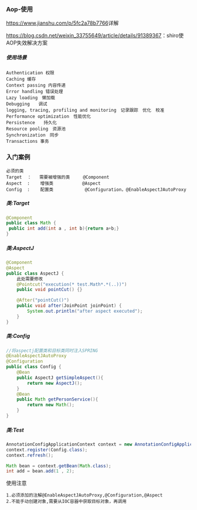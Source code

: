 ### Aop-使用

<https://www.jianshu.com/p/5fc2a78b7766>详解

<https://blog.csdn.net/weixin_33755649/article/details/91389367>：shiro使AOP失效解决方案

##### 使用场景

```
Authentication 权限
Caching 缓存
Context passing 内容传递
Error handling 错误处理
Lazy loading　懒加载
Debugging　　调试
logging, tracing, profiling and monitoring　记录跟踪　优化　校准
Performance optimization　性能优化
Persistence　　持久化
Resource pooling　资源池
Synchronization　同步
Transactions 事务
```

### 入门案例

```
必须的类
Target	：	需要被增强的类		@Component
Aspect	:	 增强类		   @Aspect
Config	:	 配置类			@Configuration，@EnableAspectJAutoProxy

```

##### 类:Target

```java
@Component
public class Math {
 public int add(int a , int b){return a+b;}
}
```

##### 类:AspectJ

```JAVA
@Component
@Aspect
public class AspectJ {
    此处需要修改
    @Pointcut("execution(* test.Math*.*(..))")
    public void pointCut() {}

    @After("pointCut()")
    public void after(JoinPoint joinPoint) {
        System.out.println("after aspect executed");
    }
}
```



##### 类:Config

```JAVA
//将aspectj配置类和目标类同时注入SPRING
@EnableAspectJAutoProxy
@Configuration
public class Config {
    @Bean
    public AspectJ getSimpleAspect(){
        return new AspectJ();
    }
    @Bean
    public Math getPersonService(){
        return new Math();
    }
}
```

##### 类:Test

```JAVA
AnnotationConfigApplicationContext context = new AnnotationConfigApplicationContext();
context.register(Config.class);
context.refresh();

Math bean = context.getBean(Math.class);
int add = bean.add(1 , 2);

```

使用注意

```
1.必须添加的注解@EnableAspectJAutoProxy,@Configuration,@Aspect
2.不能手动创建对象,需要从IOC容器中获取目标对象，再调用
```

